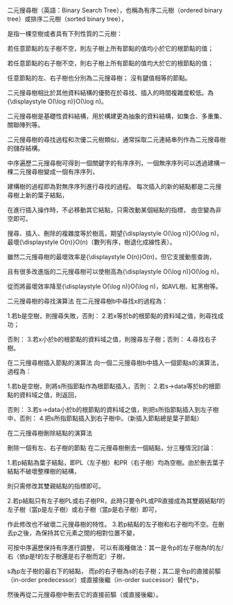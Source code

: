 二元搜尋樹（英語：Binary Search Tree），也稱為有序二元樹（ordered binary tree）或排序二元樹（sorted binary tree），

是指一棵空樹或者具有下列性質的二元樹：

若任意節點的左子樹不空，則左子樹上所有節點的值均小於它的根節點的值； 

若任意節點的右子樹不空，則右子樹上所有節點的值均大於它的根節點的值；

任意節點的左、右子樹也分別為二元搜尋樹； 沒有鍵值相等的節點。 

二元搜尋樹相比於其他資料結構的優勢在於尋找、插入的時間複雜度較低。為{\displaystyle O(\log n)}O(\log n)。

二元搜尋樹是基礎性資料結構，用於構建更為抽象的資料結構，如集合、多重集、關聯陣列等。

二元搜尋樹的尋找過程和次優二元樹類似，通常採取二元連結串列作為二元搜尋樹的儲存結構。 

中序遍歷二元搜尋樹可得到一個關鍵字的有序序列，一個無序序列可以透過建構一棵二元搜尋樹變成一個有序序列，

建構樹的過程即為對無序序列進行尋找的過程。 每次插入的新的結點都是二元搜尋樹上新的葉子結點，

在進行插入操作時，不必移動其它結點，只需改動某個結點的指標， 由空變為非空即可。

搜尋、插入、刪除的複雜度等於樹高，期望{\displaystyle O(\log n)}O(\log n)， 最壞{\displaystyle O(n)}O(n)（數列有序，樹退化成線性表）。

雖然二元搜尋樹的最壞效率是{\displaystyle O(n)}O(n)，但它支援動態查詢， 

且有很多改進版的二元搜尋樹可以使樹高為{\displaystyle O(\log n)}O(\log n)，

從而將最壞效率降至{\displaystyle O(\log n)}O(\log n)，如AVL樹、紅黑樹等。

二元搜尋樹的尋找演算法 在二元搜尋樹b中尋找x的過程為：

1.若b是空樹，則搜尋失敗，否則： 2.若x等於b的根節點的資料域之值，則尋找成功；

否則： 3.若x小於b的根節點的資料域之值，則搜尋左子樹；否則： 4.尋找右子樹。

在二元搜尋樹插入節點的演算法 向一個二元搜尋樹b中插入一個節點s的演算法，過程為：

1.若b是空樹，則將s所指節點作為根節點插入，否則： 2.若s->data等於b的根節點的資料域之值，則返回，

否則： 3.若s->data小於b的根節點的資料域之值，則把s所指節點插入到左子樹中，否則： 4.把s所指節點插入到右子樹中。（新插入節點總是葉子節點）

在二元搜尋樹刪除結點的演算法

刪除一個有左、右子樹的節點 在二元搜尋樹刪去一個結點，分三種情況討論：

1.若p結點為葉子結點，即PL（左子樹）和PR（右子樹）均為空樹。由於刪去葉子結點不破壞整棵樹的結構，

則只需修改其雙親結點的指標即可。

2.若p結點只有左子樹PL或右子樹PR，此時只要令PL或PR直接成為其雙親結點f的左子樹（當p是左子樹）或右子樹（當p是右子樹）即可， 

作此修改也不破壞二元搜尋樹的特性。 3.若p結點的左子樹和右子樹均不空。在刪去p之後，為保持其它元素之間的相對位置不變，

可按中序遍歷保持有序進行調整， 可以有兩種做法：其一是令p的左子樹為f的左/右（依p是f的左子樹還是右子樹而定）子樹，

s為p左子樹的最右下的結點， 而p的右子樹為s的右子樹；其二是令p的直接前驅（in-order predecessor）或直接後繼（in-order successor）替代*p， 

然後再從二元搜尋樹中刪去它的直接前驅（或直接後繼）。
